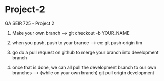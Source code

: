 # Project-2
GA SEIR 725 - Project 2

1) Make your own branch
--> git checkout -b YOUR_NAME

2) when you push, push to your brance
--> ex: git push origin tim

3) go do a pull request on github to merge your branch into development branch

4) once that is done, we can all pull the development branch to our own branches
--> (while on your own branch) git pull origin development
